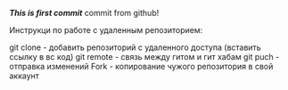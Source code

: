 ***This is first commit***
commit from github!


Инструкци по работе с удаленным репозиторием: 

git clone - добавить репозиторий с удаленного доступа (вставить ссылку в вс код) 
git remote - связь между гитом и гит хабам 
git puch - отправка изменений 
Fork - копирование чужого репозитория в свой аккаунт 
